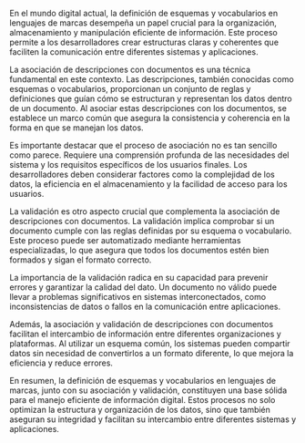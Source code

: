 En el mundo digital actual, la definición de esquemas y vocabularios en lenguajes de marcas desempeña un papel crucial para la organización, almacenamiento y manipulación eficiente de información. Este proceso permite a los desarrolladores crear estructuras claras y coherentes que faciliten la comunicación entre diferentes sistemas y aplicaciones.

La asociación de descripciones con documentos es una técnica fundamental en este contexto. Las descripciones, también conocidas como esquemas o vocabularios, proporcionan un conjunto de reglas y definiciones que guían cómo se estructuran y representan los datos dentro de un documento. Al asociar estas descripciones con los documentos, se establece un marco común que asegura la consistencia y coherencia en la forma en que se manejan los datos.

Es importante destacar que el proceso de asociación no es tan sencillo como parece. Requiere una comprensión profunda de las necesidades del sistema y los requisitos específicos de los usuarios finales. Los desarrolladores deben considerar factores como la complejidad de los datos, la eficiencia en el almacenamiento y la facilidad de acceso para los usuarios.

La validación es otro aspecto crucial que complementa la asociación de descripciones con documentos. La validación implica comprobar si un documento cumple con las reglas definidas por su esquema o vocabulario. Este proceso puede ser automatizado mediante herramientas especializadas, lo que asegura que todos los documentos estén bien formados y sigan el formato correcto.

La importancia de la validación radica en su capacidad para prevenir errores y garantizar la calidad del dato. Un documento no válido puede llevar a problemas significativos en sistemas interconectados, como inconsistencias de datos o fallos en la comunicación entre aplicaciones.

Además, la asociación y validación de descripciones con documentos facilitan el intercambio de información entre diferentes organizaciones y plataformas. Al utilizar un esquema común, los sistemas pueden compartir datos sin necesidad de convertirlos a un formato diferente, lo que mejora la eficiencia y reduce errores.

En resumen, la definición de esquemas y vocabularios en lenguajes de marcas, junto con su asociación y validación, constituyen una base sólida para el manejo eficiente de información digital. Estos procesos no solo optimizan la estructura y organización de los datos, sino que también aseguran su integridad y facilitan su intercambio entre diferentes sistemas y aplicaciones.
